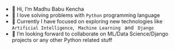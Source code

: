 - 👋 Hi, I’m Madhu Babu Kencha
- 🧡 I love solving problems with <code>Python</code> programming language
- 👀 Currently I have focused on exploring new technologies like <code>Artificial Intelligence</code>, <code> Machine Learning </code> and <code> Django </code>
- 💞️ I’m looking forward to collaborate on ML/Data Science/Django projects or any other Python related stuff

<!---
madhubabukencha/madhubabukencha is a ✨ special ✨ repository because its `README.md` (this file) appears on your GitHub profile.
You can click the Preview link to take a look at your changes.
--->
